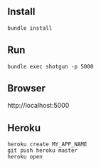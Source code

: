 ## Install

    bundle install

## Run

    bundle exec shotgun -p 5000

## Browser

http://localhost:5000

## Heroku

    heroku create MY_APP_NAME
    git push heroku master
    heroku open
